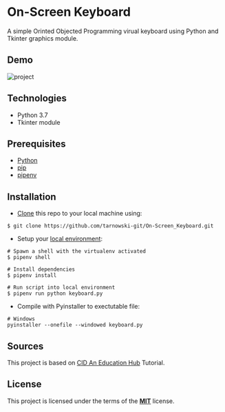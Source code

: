 # On-Screen Keyboard

A simple Orinted Objected Programming virual keyboard using Python and Tkinter graphics module.

## Demo

![project](https://user-images.githubusercontent.com/34337622/72948133-900d7580-3d84-11ea-904e-5c3aafc43090.gif)

## Technologies

-   Python 3.7
-   Tkinter module

## Prerequisites

-   [Python](https://www.python.org/downloads/)
-   [pip](https://pip.pypa.io/en/stable/installing/)
-   [pipenv](https://pipenv.readthedocs.io/en/latest/install/#make-sure-you-ve-got-python-pip)

## Installation

-   [Clone](https://help.github.com/en/github/creating-cloning-and-archiving-repositories/cloning-a-repository) this repo to your local machine using:

```
$ git clone https://github.com/tarnowski-git/On-Screen_Keyboard.git
```

-   Setup your [local environment](https://thoughtbot.com/blog/how-to-manage-your-python-projects-with-pipenv):

```
# Spawn a shell with the virtualenv activated
$ pipenv shell

# Install dependencies
$ pipenv install

# Run script into local environment
$ pipenv run python keyboard.py
```

-   Compile with Pyinstaller to exectutable file:

```
# Windows
pyinstaller --onefile --windowed keyboard.py
```

## Sources

This project is based on [CID An Education Hub](https://www.youtube.com/watch?v=d5s1l8rd6rY) Tutorial.

## License

This project is licensed under the terms of the [**MIT**](https://github.com/tarnowski-git/On-Screen_Keyboard/blob/master/LICENSE) license.
